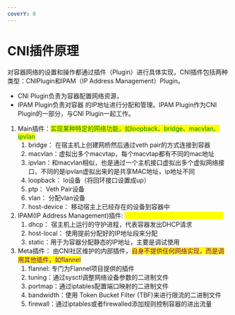 ```yaml
---
coverY: 0
---
```


# CNI插件原理



对容器网络的设置和操作都通过插件（Plugin）进行具体实现，CNI插件包括两种类型：CNIPlugin和IPAM（IP Address Management）Plugin。

* CNI Plugin负责为容器配置网络资源，
* IPAM Plugin负责对容器 的IP地址进行分配和管理。IPAM Plugin作为CNI Plugin的一部分，与CNI Plugin一起工作。

1. Main插件：<mark style="color:green;">实现某种特定的网络功能，如loopback、bridge、macvlan、ipvlan</mark>
   1. bridge： 在宿主机上创建网桥然后通过veth pair的方式连接到容器
   2. macvlan：虚拟出多个macvtap，每个macvtap都有不同的mac地址
   3. ipvlan：和macvlan相似，也是通过一个主机接口虚拟出多个虚拟网络接口，不同的是ipvlan虚拟出来的是共享MAC地址，ip地址不同
   4. loopback： lo设备（将回环接口设置成up）
   5. ptp： Veth Pair设备
   6. vlan： 分配vlan设备
   7. host-device： 移动宿主上已经存在的设备到容器中
2. IPAM(IP Address Management)插件: <mark style="color:yellow;">仅用于分配IP地址，不提供网络实现</mark>
   1. dhcp： 宿主机上运行的守护进程，代表容器发出DHCP请求
   2. host-local： 使用提前分配好的IP地址段来分配
   3. static：用于为容器分配静态的IP地址，主要是调试使用
3. Meta插件： 由CNI社区维护的内部插件，<mark style="color:purple;">自身不提供任何网络实现，而是调用其他插件，如flannel</mark>
   1. flannel: 专门为Flannel项目提供的插件
   2. tuning：通过sysctl调整网络设备参数的二进制文件
   3. portmap：通过iptables配置端口映射的二进制文件
   4. bandwidth：使用 Token Bucket Filter (TBF)来进行限流的二进制文件
   5. firewall：通过iptables或者firewalled添加规则控制容器的进出流量
